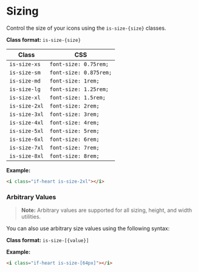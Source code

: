 # Sizing

Control the size of your icons using the `is-size-{size}` classes.

**Class format:** `is-size-{size}`

| Class | CSS |
| --- | --- |
| `is-size-xs` | `font-size: 0.75rem;` |
| `is-size-sm` | `font-size: 0.875rem;` |
| `is-size-md` | `font-size: 1rem;` |
| `is-size-lg` | `font-size: 1.25rem;` |
| `is-size-xl` | `font-size: 1.5rem;` |
| `is-size-2xl` | `font-size: 2rem;` |
| `is-size-3xl` | `font-size: 3rem;` |
| `is-size-4xl` | `font-size: 4rem;` |
| `is-size-5xl` | `font-size: 5rem;` |
| `is-size-6xl` | `font-size: 6rem;` |
| `is-size-7xl` | `font-size: 7rem;` |
| `is-size-8xl` | `font-size: 8rem;` |

**Example:**
```html
<i class="if-heart is-size-2xl"></i>
```

### Arbitrary Values

> **Note:** Arbitrary values are supported for all sizing, height, and width utilities.

You can also use arbitrary size values using the following syntax:

**Class format:** `is-size-[{value}]`

**Example:**
```html
<i class="if-heart is-size-[64px]"></i>
```
